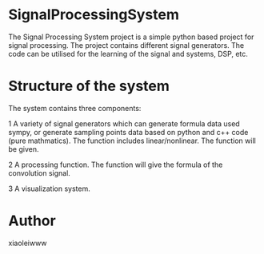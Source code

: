 # SignalProcessingSystem

The Signal Processing System project is a simple python based project for signal processing. The project contains different signal generators. The code can be utilised for the learning of the signal and systems, DSP, etc.

# Structure of the system

The system contains three components:

1 A variety of signal generators which can generate formula data used sympy, or generate sampling points data based on python and c++ code (pure mathmatics). The function includes linear/nonlinear. The function will be given.

2 A processing function. The function will give the formula of the convolution signal.

3 A visualization system.

# Author
xiaoleiwww

